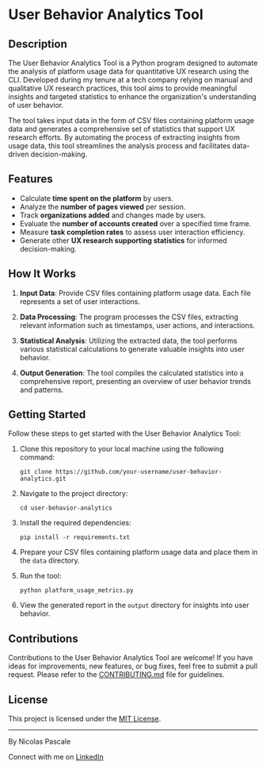 # User Behavior Analytics Tool

## Description

The User Behavior Analytics Tool is a Python program designed to automate the analysis of platform usage data for quantitative UX research using the CLI. Developed during my tenure at a tech company relying on manual and qualitative UX research practices, this tool aims to provide meaningful insights and targeted statistics to enhance the organization's understanding of user behavior.

The tool takes input data in the form of CSV files containing platform usage data and generates a comprehensive set of statistics that support UX research efforts. By automating the process of extracting insights from usage data, this tool streamlines the analysis process and facilitates data-driven decision-making.

## Features

- Calculate **time spent on the platform** by users.
- Analyze the **number of pages viewed** per session.
- Track **organizations added** and changes made by users.
- Evaluate the **number of accounts created** over a specified time frame.
- Measure **task completion rates** to assess user interaction efficiency.
- Generate other **UX research supporting statistics** for informed decision-making.

## How It Works

1. **Input Data**: Provide CSV files containing platform usage data. Each file represents a set of user interactions.

2. **Data Processing**: The program processes the CSV files, extracting relevant information such as timestamps, user actions, and interactions.

3. **Statistical Analysis**: Utilizing the extracted data, the tool performs various statistical calculations to generate valuable insights into user behavior.

4. **Output Generation**: The tool compiles the calculated statistics into a comprehensive report, presenting an overview of user behavior trends and patterns.

## Getting Started

Follow these steps to get started with the User Behavior Analytics Tool:

1. Clone this repository to your local machine using the following command:
   ```
   git clone https://github.com/your-username/user-behavior-analytics.git
   ```

2. Navigate to the project directory:
   ```
   cd user-behavior-analytics
   ```

3. Install the required dependencies:
   ```
   pip install -r requirements.txt
   ```

4. Prepare your CSV files containing platform usage data and place them in the `data` directory.

5. Run the tool:
   ```
   python platform_usage_metrics.py
   ```

6. View the generated report in the `output` directory for insights into user behavior.


## Contributions

Contributions to the User Behavior Analytics Tool are welcome! If you have ideas for improvements, new features, or bug fixes, feel free to submit a pull request. Please refer to the [CONTRIBUTING.md](CONTRIBUTING.md) file for guidelines.

## License

This project is licensed under the [MIT License](LICENSE).

---

By Nicolas Pascale

Connect with me on [LinkedIn](https://www.linkedin.com/in/nicolas-pascale-b19161125/) 
